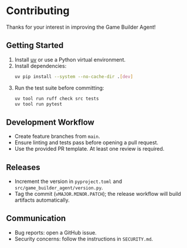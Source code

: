 # Contributing

Thanks for your interest in improving the Game Builder Agent!

## Getting Started

1. Install [uv](https://github.com/astral-sh/uv) or use a Python virtual environment.
2. Install dependencies:
   ```bash
   uv pip install --system --no-cache-dir .[dev]
   ```
3. Run the test suite before committing:
   ```bash
   uv tool run ruff check src tests
   uv tool run pytest
   ```

## Development Workflow

- Create feature branches from `main`.
- Ensure linting and tests pass before opening a pull request.
- Use the provided PR template. At least one review is required.

## Releases

- Increment the version in `pyproject.toml` and `src/game_builder_agent/version.py`.
- Tag the commit (`vMAJOR.MINOR.PATCH`); the release workflow will build artifacts automatically.

## Communication

- Bug reports: open a GitHub issue.
- Security concerns: follow the instructions in `SECURITY.md`.
